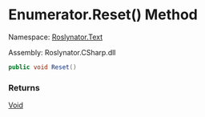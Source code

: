 # Enumerator\.Reset\(\) Method

Namespace: [Roslynator.Text](../../../README.md)

Assembly: Roslynator\.CSharp\.dll

```csharp
public void Reset()
```

### Returns

[Void](https://docs.microsoft.com/en-us/dotnet/api/system.void)

